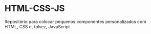 # HTML-CSS-JS
Repositório para colocar pequenos componentes personalizados com HTML, CSS e, talvez, JavaScript
